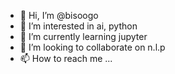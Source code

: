 - 👋 Hi, I’m @bisoogo
- 👀 I’m interested in ai, python
- 🌱 I’m currently learning jupyter
- 💞️ I’m looking to collaborate on n.l.p
- 📫 How to reach me ...

<!---
bisoogo/bisoogo is a ✨ special ✨ repository because its `README.md` (this file) appears on your GitHub profile.
You can click the Preview link to take a look at your changes.
--->
